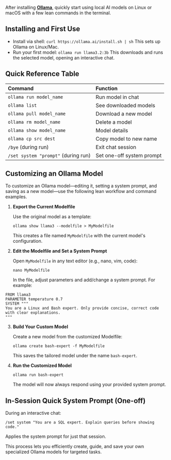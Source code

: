 <!--
.. title: Ollama day-1 guide
.. slug: ollama-day-1-guide
.. date: 2025-08-29 13:59:36 UTC+02:00
.. tags: ai, ollama, agents, guide
.. category: AI
.. link: 
.. description: 
.. type: text
.. status: published
-->

After installing [**Ollama**](https://ollama.com/), quickly start using local AI models on Linux or macOS with a few lean commands in the terminal.

## Installing and First Use

- Install via shell:
`curl https://ollama.ai/install.sh | sh`
This sets up Ollama on Linux/Mac.
- Run your first model:
`ollama run llama3.2:3b`
This downloads and runs the selected model, opening an interactive chat.

## Quick Reference Table

| Command | Function |
| :-- | :-- |
| `ollama run model_name` | Run model in chat |
| `ollama list` | See downloaded models |
| `ollama pull model_name` | Download a new model |
| `ollama rm model_name` | Delete a model |
| `ollama show model_name` | Model details |
| `ollama cp src dest` | Copy model to new name |
| `/bye` (during run) | Exit chat session |
| `/set system "prompt"` (during run) | Set one-off system prompt |


## Customizing an Ollama Model

To customize an Ollama model—editing it, setting a system prompt, and saving as a new model—use the following lean workflow and command examples.

1. **Export the Current Modelfile**

    Use the original model as a template:

    ```
    ollama show llama3 --modelfile > MyModelfile
    ```

    This creates a file named `MyModelfile` with the current model's configuration.

2. **Edit the Modelfile and Set a System Prompt**
    
    Open `MyModelfile` in any text editor (e.g., nano, vim, code):

    ```
    nano MyModelfile
    ```

    In the file, adjust parameters and add/change a system prompt. For example:

```
FROM llama3
PARAMETER temperature 0.7
SYSTEM """
You are a Linux and Bash expert. Only provide concise, correct code with clear explanations.
"""
```

3. **Build Your Custom Model**

    Create a new model from the customized Modelfile:

    ```
    ollama create bash-expert -f MyModelfile
    ```

    This saves the tailored model under the name `bash-expert`.

4. **Run the Customized Model**

    ```
    ollama run bash-expert
    ```

    The model will now always respond using your provided system prompt.

## In-Session Quick System Prompt (One-off)

During an interactive chat:

```
/set system "You are a SQL expert. Explain queries before showing code."
```

Applies the system prompt for just that session.

This process lets you efficiently create, guide, and save your own specialized Ollama models for targeted tasks.
